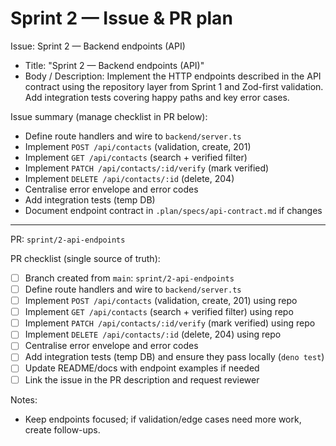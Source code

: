 # Sprint 2 — Issue & PR plan

Issue: Sprint 2 — Backend endpoints (API)

- Title: "Sprint 2 — Backend endpoints (API)"
- Body / Description: Implement the HTTP endpoints described in the API contract using the repository layer from Sprint 1 and Zod-first validation. Add integration tests covering happy paths and key error cases.

Issue summary (manage checklist in PR below):

- Define route handlers and wire to `backend/server.ts`
- Implement `POST /api/contacts` (validation, create, 201)
- Implement `GET /api/contacts` (search + verified filter)
- Implement `PATCH /api/contacts/:id/verify` (mark verified)
- Implement `DELETE /api/contacts/:id` (delete, 204)
- Centralise error envelope and error codes
- Add integration tests (temp DB)
- Document endpoint contract in `.plan/specs/api-contract.md` if changes

---

PR: `sprint/2-api-endpoints`

PR checklist (single source of truth):

- [ ] Branch created from `main`: `sprint/2-api-endpoints`
- [ ] Define route handlers and wire to `backend/server.ts`
- [ ] Implement `POST /api/contacts` (validation, create, 201) using repo
- [ ] Implement `GET /api/contacts` (search + verified filter) using repo
- [ ] Implement `PATCH /api/contacts/:id/verify` (mark verified) using repo
- [ ] Implement `DELETE /api/contacts/:id` (delete, 204) using repo
- [ ] Centralise error envelope and error codes
- [ ] Add integration tests (temp DB) and ensure they pass locally (`deno test`)
- [ ] Update README/docs with endpoint examples if needed
- [ ] Link the issue in the PR description and request reviewer

Notes:

- Keep endpoints focused; if validation/edge cases need more work, create follow-ups.
